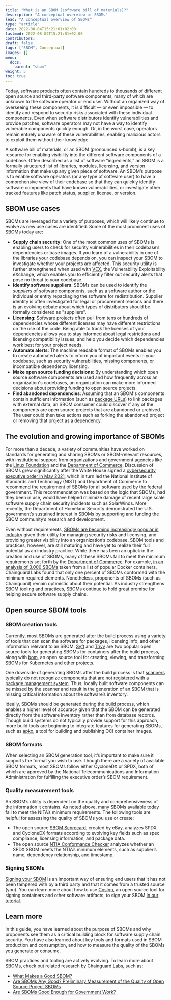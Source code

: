 ```yaml
---
title: "What is an SBOM (software bill of materials)?"
description: "A conceptual overview of SBOMs"
lead: "A conceptual overview of SBOMs"
type: "article"
date: 2022-08-04T15:21:01+02:00
lastmod: 2022-08-04T15:21:01+02:00
contributors:  
draft: false
tags: ["SBOM", Conceptual]
images: []
menu:
  docs:
    parent: "sbom"
weight: 5
toc: true
---
```


Today, software products often contain hundreds to thousands of different open source and third-party software components, many of which are unknown to the software operator or end user. Without an organized way of overseeing these components, it is difficult — or even impossible — to identify and respond to security risks associated with these individual components. Even when software distributors identify vulnerabilities and provide patches, software operators may not have a way to identify vulnerable components quickly enough. Or, in the worst case, operators remain entirely unaware of these vulnerabilities, enabling malicious actors to exploit them without their knowledge.  

A software bill of materials, or an SBOM (pronounced s-bomb), is a key resource for enabling visibility into the different software components of a codebase. Often described as a list of software “ingredients,” an SBOM is a formally structured list of libraries, modules, licensing, and version information that make up any given piece of software. An SBOM’s purpose is to enable software operators (or any type of software user) to have a comprehensive view of their codebase so that they can quickly identify software components that have known vulnerabilities, or investigate other tracked features like patch status, supplier, license, or version. 

## SBOM use cases

SBOMs are leveraged for a variety of purposes, which will likely continue to evolve as new use cases are identified. Some of the most prominent uses of SBOMs today are:
* **Supply chain security**: One of the most common uses of SBOMs is enabling users to check for security vulnerabilities in their codebase’s dependencies or base images. If you learn of a vulnerability in one of the libraries your codebase depends on, you can inspect your SBOM to investigate whether your projects are affected. This security utility is further strengthened when used with [VEX](https://www.chainguard.dev/unchained/understanding-the-promise-of-vex), the Vulnerability Exploitability eXchange, which enables you to efficiently filter out security alerts that pose no threat to your codebase.
* **Identify software suppliers**: SBOMs can be used to identify the _suppliers_ of software components, such as a software author or the individual or entity repackaging the software for redistribution. Supplier identity is often investigated for legal or procurement reasons and there is an evolving debate about which types of distributors should be formally considered as "suppliers".
* **Licensing**: Software projects often pull from tens or hundreds of dependencies whose different licenses may have different restrictions on the use of the code. Being able to track the licenses of your dependencies allows you to stay informed about legal restrictions and licensing compatibility issues, and help you decide which dependencies work best for your project needs.
* **Automate alerts**: The machine readable format of SBOMs enables you to create automated alerts to inform you of important events in your codebase, such as security vulnerabilities, missing components, or incompatible dependency licensing.
* **Make open source funding decisions**: By understanding which open source software components are used and how frequently across an organization's codebases, an organization can make more informed decisions about providing funding to open source projects.
* **Find abandoned dependencies**: Assuming that an SBOM's components contain sufficient information (such as [package URLs](https://github.com/package-url/purl-spec)) to link packages with external data, an SBOM consumer could discover if any of the components are open source projects that are abandoned or archived. The user could then take actions such as forking the abandoned project or removing that project as a dependency.

## The evolution and growing importance of SBOMs

For more than a decade, a variety of communities have worked on standards for generating and sharing SBOMs or SBOM-relevant resources, with institutional support from organizations and government agencies like the [Linux Foundation](https://www.linuxfoundation.org/) and the [Department of Commerce](https://ntia.gov/page/software-bill-materials). Discussion of SBOMs grew significantly after the White House signed a [cybersecurity executive order in May 2021](https://www.whitehouse.gov/briefing-room/presidential-actions/2021/05/12/executive-order-on-improving-the-nations-cybersecurity/), which in turn led the National Institute of Standards and Technology (NIST) and Department of Commerce to recommend the requirement of SBOMs for all software used by the federal government. This recommendation was based on the logic that SBOMs, had they been in use, would have helped minimize damage of recent large scale software supply chain security incidents such as SolarWinds.  More recently, the Department of Homeland Security demonstrated the U.S. government’s sustained interest in SBOMs by supporting and funding the SBOM community’s research and development.  

Even without requirements, [SBOMs are becoming increasingly popular in industry](https://www.linuxfoundation.org/press/press-release/the-linux-foundation-releases-the-state-of-software-bill-of-materials-sbom-and-cybersecurity-readiness-research) given their utility for managing security risks and licensing, and providing greater visibility into an organization’s codebase. SBOM tools and practices, however, are still maturing and have yet to realize their full potential as an industry practice. While there has been an uptick in the creation and use of SBOMs, many of these SBOMs fail to meet the minimum requirements set forth by the [Department of Commerce](https://ntia.gov/sites/default/files/publications/sbom_minimum_elements_report_0.pdf). For example, [in an analysis of 3,000 SBOMs](https://www.chainguard.dev/unchained/are-sboms-good-enough-for-government-work) taken from a list of popular Docker containers, Chainguard Labs found that only one percent of SBOMs conformed with the minimum required elements. Nonetheless, proponents of SBOMs (such as Chainguard) remain optimistic about their potential. As industry strengthens SBOM tooling and practices, SBOMs continue to hold great promise for helping secure software supply chains.  

## Open source SBOM tools

### SBOM creation tools

Currently, most SBOMs are generated after the build process using a variety of tools that can scan the software for packages, licensing info, and other information relevant to an SBOM. [Syft](https://github.com/anchore/syft) and [Trivy](https://github.com/aquasecurity/trivy) are two popular open source tools for generating SBOMs for containers after the build process, along with [bom](https://github.com/kubernetes-sigs/bom), an open source tool for creating, viewing, and transforming SBOMs for Kubernetes and other projects. 

One downside of generating SBOMs after the build process is that [scanners typically do not recognize components that are not registered with a package management system](https://www.chainguard.dev/unchained/not-all-sboms-are-created-equal). Thus, locally built software components can be missed by the scanner and result in the generation of an SBOM that is missing critical information about the software’s inventory. 

Ideally, SBOMs should be generated during the build process, which enables a higher level of accuracy given that the SBOM can be generated directly from the software inventory rather than from database records. Though build systems do not typically provide support for this approach, more build tools are beginning to integrate features for generating SBOMs, such as [apko](https://github.com/chainguard-dev/apko), a tool for building and publishing OCI container images.  

### SBOM formats

When selecting an SBOM generation tool, it’s important to make sure it supports the format you wish to use. Though there are a variety of available SBOM formats, most SBOMs follow either CycloneDX or SPDX, both of which are approved by the National Telecommunications and Information Administration for fulfilling the executive order’s SBOM requirement. 

### Quality measurement tools

An SBOM’s utility is dependent on the quality and comprehensiveness of the information it contains. As noted above, many SBOMs available today fail to meet the NITA’s minimum requirements. The following tools are helpful for assessing the quality of SBOMs you use or create:  
* The open source [SBOM Scorecard](https://github.com/eBay/sbom-scorecard), created by eBay, analyzes SPDX and CycloneDX formats according to evolving key fields such as spec compliance, licensing information, and package data. 
* The open source [NTIA Conformance Checker](https://github.com/spdx/ntia-conformance-checker) analyzes whether an SPDX SBOM meets the NTIA’s minimum elements, such as supplier’s name, dependency relationship, and timestamp.  

### Signing SBOMs
[Signing your SBOM](https://edu.chainguard.dev/open-source/sigstore/cosign/an-introduction-to-cosign/) is an important way of ensuring end users that it has not been tampered with by a third party and that it comes from a trusted source (you). You can learn more about how to use [Cosign](https://github.com/sigstore/cosign), an open source tool for signing containers and other software artifacts, to sign your SBOM [in our tutorial](https://edu.chainguard.dev/open-source/sigstore/cosign/how-to-sign-an-sbom-with-cosign/). 

## Learn more
In this guide, you have learned about the purpose of SBOMs and why proponents see them as a critical building block for software supply chain security. You have also learned about key tools and formats used in SBOM production and consumption, and how to measure the quality of the SBOMs you generate or consume. 

SBOM practices and tooling are actively evolving. To learn more about SBOMs, check out related research by Chainguard Labs, such as: 
* [What Makes a Good SBOM?](https://edu.chainguard.dev/open-source/sbom/what-makes-a-good-sbom/)
* [Are SBOMs Any Good? Preliminary Measurement of the Quality of Open Source Project SBOMs](https://www.chainguard.dev/unchained/are-sboms-any-good-preliminary-measurement-of-the-quality-of-open-source-project-sboms)
* [Are SBOMs Good Enough for Government Work?](https://www.chainguard.dev/unchained/are-sboms-good-enough-for-government-work)
